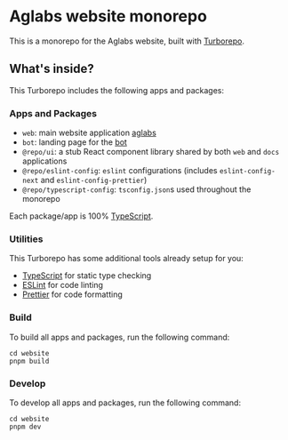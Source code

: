 # Aglabs website monorepo

This is a monorepo for the Aglabs website, built with [Turborepo](https://turborepo.org/).

## What's inside?

This Turborepo includes the following apps and packages:

### Apps and Packages

- `web`: main website application [aglabs](https://www.aglabs.id/)
- `bot`: landing page for the [bot](https://bot.aglabs.id/)
- `@repo/ui`: a stub React component library shared by both `web` and `docs` applications
- `@repo/eslint-config`: `eslint` configurations (includes `eslint-config-next` and `eslint-config-prettier`)
- `@repo/typescript-config`: `tsconfig.json`s used throughout the monorepo

Each package/app is 100% [TypeScript](https://www.typescriptlang.org/).

### Utilities

This Turborepo has some additional tools already setup for you:

- [TypeScript](https://www.typescriptlang.org/) for static type checking
- [ESLint](https://eslint.org/) for code linting
- [Prettier](https://prettier.io) for code formatting

### Build

To build all apps and packages, run the following command:

```
cd website
pnpm build
```

### Develop

To develop all apps and packages, run the following command:

```
cd website
pnpm dev
```
